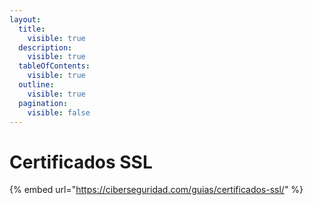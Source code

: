 ```yaml
---
layout:
  title:
    visible: true
  description:
    visible: true
  tableOfContents:
    visible: true
  outline:
    visible: true
  pagination:
    visible: false
---
```


# Certificados SSL

{% embed url="https://ciberseguridad.com/guias/certificados-ssl/" %}
